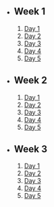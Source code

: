 - ## Week 1

   1. [Day 1]()
   2. [Day 2](https://www.facebook.com/iCodeguru/videos/1997026550640247)
   3. [Day 3]()
   4. [Day 4](https://www.facebook.com/iCodeguru/videos/276341778190878)
   5. [Day 5](https://www.facebook.com/iCodeguru/videos/803100384722128)

- ## Week 2

   1. [Day 1](https://www.facebook.com/iCodeguru/videos/525244669682183)
   2. [Day 2](https://www.facebook.com/iCodeguru/videos/652072473432683)
   3. [Day 3]()
   4. [Day 4](https://www.facebook.com/iCodeguru/videos/292463339869596)
   5. [Day 5]()

- ## Week 3

   1. [Day 1]()
   2. [Day 2](https://www.facebook.com/iCodeguru/videos/602138048397516)
   3. [Day 3](https://www.facebook.com/iCodeguru/videos/711745170758715)
   4. [Day 4]()
   5. [Day 5]()